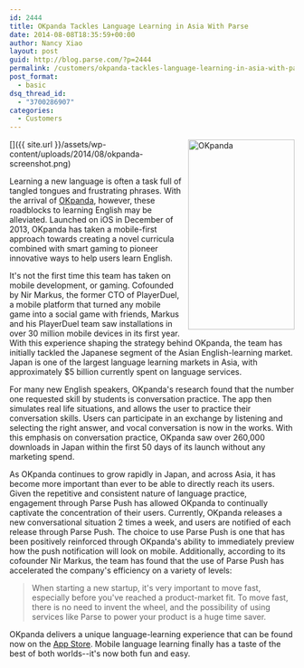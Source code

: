 ```yaml
---
id: 2444
title: OKpanda Tackles Language Learning in Asia With Parse
date: 2014-08-08T18:35:59+00:00
author: Nancy Xiao
layout: post
guid: http://blog.parse.com/?p=2444
permalink: /customers/okpanda-tackles-language-learning-in-asia-with-parse/
post_format:
  - basic
dsq_thread_id:
  - "3700286907"
categories:
  - Customers
---
```

[<img class="alignnone wp-image-2467" style="border: 0pt none; float: right; padding-left: 10px; padding-bottom: 10px;" src="{{ site.url }}/assets/wp-content/uploads/2014/08/okpanda-screenshot-168x300.png" alt="OKpanda" width="188" height="336" />]({{ site.url }}/assets/wp-content/uploads/2014/08/okpanda-screenshot.png)

Learning a new language is often a task full of tangled tongues and frustrating phrases. With the arrival of <a href="http://www.okpanda.com/" target="_blank">OKpanda</a>, however, these roadblocks to learning English may be alleviated. Launched on iOS in December of 2013, OKpanda has taken a mobile-first approach towards creating a novel curricula combined with smart gaming to pioneer innovative ways to help users learn English.

It's not the first time this team has taken on mobile development, or gaming. Cofounded by Nir Markus, the former CTO of PlayerDuel, a mobile platform that turned any mobile game into a social game with friends, Markus and his PlayerDuel team saw installations in over 30 million mobile devices in its first year. With this experience shaping the strategy behind OKpanda, the team has initially tackled the Japanese segment of the Asian English-learning market. Japan is one of the largest language learning markets in Asia, with approximately $5 billion currently spent on language services.

For many new English speakers, OKpanda's research found that the number one requested skill by students is conversation practice. The app then simulates real life situations, and allows the user to practice their conversation skills. Users can participate in an exchange by listening and selecting the right answer, and vocal conversation is now in the works. With this emphasis on conversation practice, OKpanda saw over 260,000 downloads in Japan within the first 50 days of its launch without any marketing spend.

As OKpanda continues to grow rapidly in Japan, and across Asia, it has become more important than ever to be able to directly reach its users. Given the repetitive and consistent nature of language practice, engagement through Parse Push has allowed OKpanda to continually captivate the concentration of their users. Currently, OKpanda releases a new conversational situation 2 times a week, and users are notified of each release through Parse Push. The choice to use Parse Push is one that has been positively reinforced through OKpanda's ability to immediately preview how the push notification will look on mobile. Additionally, according to its cofounder Nir Markus, the team has found that the use of Parse Push has accelerated the company's efficiency on a variety of levels:

> When starting a new startup, it's very important to move fast, especially before you've reached a product-market fit. To move fast, there is no need to invent the wheel, and the possibility of using services like Parse to power your product is a huge time saver.

OKpanda delivers a unique language-learning experience that can be found now on the <a href="https://itunes.apple.com/jp/app/okpanda-ying-hui-hua/id670441812?mt=8" target="_blank">App Store</a>. Mobile language learning finally has a taste of the best of both worlds--it's now both fun and easy.